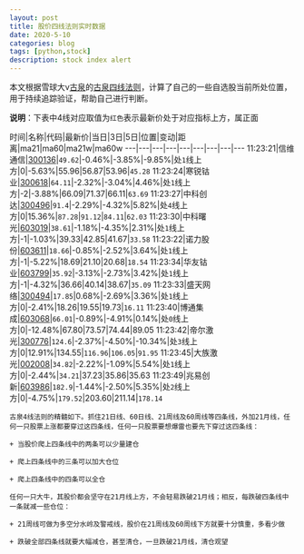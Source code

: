 ```yaml
---
layout: post
title: 股价四线法则实时数据
date: 2020-5-10
categories: blog
tags: [python,stock]
description: stock index alert
---
```



本文根据雪球大v[古泉](https://xueqiu.com/u/7148646888)的[古泉四线法则](https://xueqiu.com/7148646888/130498192)，计算了自己的一些自选股当前所处位置，用于持续追踪验证，帮助自己进行判断。

**说明**：下表中4线对应取值为`红色`表示最新价处于对应指标上方，属正面

时间|名称|代码|最新价|当日|3日|5日|位置|变动|距离|ma21|ma60|ma21w|ma60w
---|---|---|---|---|---|---|---|---
11:23:21|信维通信|[300136](https://xueqiu.com/S/SZ300136)|`49.62`|-0.46%|-3.85%|-9.85%|处`1`线上方|0|-5.63%|55.96|56.87|53.96|`45.28`
11:23:24|寒锐钴业|[300618](https://xueqiu.com/S/SZ300618)|`64.11`|-2.32%|-3.04%|4.46%|处`1`线上方|-2|-3.88%|66.09|71.37|66.11|`63.69`
11:23:27|中科创达|[300496](https://xueqiu.com/S/SZ300496)|`91.4`|-2.29%|-4.32%|5.82%|处`4`线上方|0|15.36%|`87.28`|`91.12`|`84.11`|`62.03`
11:23:30|中科曙光|[603019](https://xueqiu.com/S/SH603019)|`38.61`|-1.18%|-4.35%|2.31%|处`1`线上方|-1|-1.03%|39.33|42.85|41.67|`33.58`
11:23:22|诺力股份|[603611](https://xueqiu.com/S/SH603611)|`18.66`|-0.85%|-2.52%|3.64%|处`1`线上方|-1|-5.22%|18.69|21.10|20.68|`18.54`
11:23:34|华友钴业|[603799](https://xueqiu.com/S/SH603799)|`35.92`|-3.13%|-2.73%|3.42%|处`1`线上方|-1|-4.32%|36.66|40.14|38.67|`35.09`
11:23:33|盛天网络|[300494](https://xueqiu.com/S/SZ300494)|`17.85`|0.68%|-2.69%|3.36%|处`1`线上方|0|-2.41%|18.26|19.55|19.73|`16.11`
11:23:40|博通集成|[603068](https://xueqiu.com/S/SH603068)|`66.01`|-0.89%|-4.91%|0.14%|处`0`线上方|0|-12.48%|67.80|73.57|74.44|89.05
11:23:42|帝尔激光|[300776](https://xueqiu.com/S/SZ300776)|`124.6`|-2.37%|-4.50%|-10.34%|处`3`线上方|0|12.91%|134.55|`116.96`|`106.05`|`91.95`
11:23:45|大族激光|[002008](https://xueqiu.com/S/SZ002008)|`34.82`|-2.22%|-1.09%|5.54%|处`1`线上方|0|-2.44%|`34.21`|37.23|35.86|35.63
11:23:49|兆易创新|[603986](https://xueqiu.com/S/SH603986)|`182.9`|-1.44%|-2.50%|5.35%|处`2`线上方|0|-4.75%|`179.52`|203.60|211.14|`178.14`

```
古泉4线法则的精髓如下。抓住21日线、60日线、21周线及60周线等四条线，外加21月线，任何一只股票上涨都要穿过这四条线，任何一只股票要想爆雷也要先下穿过这四条线：

+ 当股价爬上四条线中的两条可以少量建仓

+ 爬上四条线中的三条可以加大仓位

+ 爬上四条线中的四条可以全仓

任何一只大牛，其股价都会坚守在21月线上方，不会轻易跌破21月线；相反，每跌破四条线中一条就减一些仓位：

+ 21周线可做为多空分水岭及警戒线，股价在21周线及60周线下方就要十分慎重，多看少做

+ 跌破全部四条线就要大幅减仓，甚至清仓，一旦跌破21月线，清仓观望
```